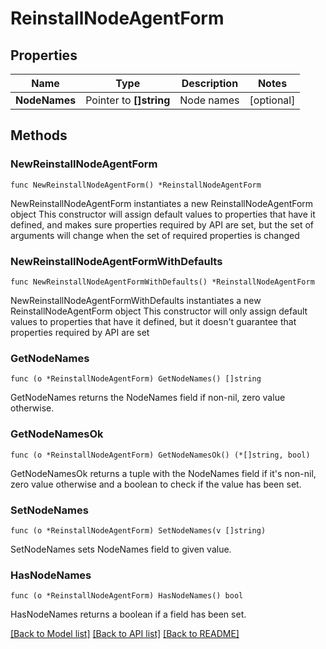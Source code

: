 # ReinstallNodeAgentForm

## Properties

Name | Type | Description | Notes
------------ | ------------- | ------------- | -------------
**NodeNames** | Pointer to **[]string** | Node names | [optional] 

## Methods

### NewReinstallNodeAgentForm

`func NewReinstallNodeAgentForm() *ReinstallNodeAgentForm`

NewReinstallNodeAgentForm instantiates a new ReinstallNodeAgentForm object
This constructor will assign default values to properties that have it defined,
and makes sure properties required by API are set, but the set of arguments
will change when the set of required properties is changed

### NewReinstallNodeAgentFormWithDefaults

`func NewReinstallNodeAgentFormWithDefaults() *ReinstallNodeAgentForm`

NewReinstallNodeAgentFormWithDefaults instantiates a new ReinstallNodeAgentForm object
This constructor will only assign default values to properties that have it defined,
but it doesn't guarantee that properties required by API are set

### GetNodeNames

`func (o *ReinstallNodeAgentForm) GetNodeNames() []string`

GetNodeNames returns the NodeNames field if non-nil, zero value otherwise.

### GetNodeNamesOk

`func (o *ReinstallNodeAgentForm) GetNodeNamesOk() (*[]string, bool)`

GetNodeNamesOk returns a tuple with the NodeNames field if it's non-nil, zero value otherwise
and a boolean to check if the value has been set.

### SetNodeNames

`func (o *ReinstallNodeAgentForm) SetNodeNames(v []string)`

SetNodeNames sets NodeNames field to given value.

### HasNodeNames

`func (o *ReinstallNodeAgentForm) HasNodeNames() bool`

HasNodeNames returns a boolean if a field has been set.


[[Back to Model list]](../README.md#documentation-for-models) [[Back to API list]](../README.md#documentation-for-api-endpoints) [[Back to README]](../README.md)


